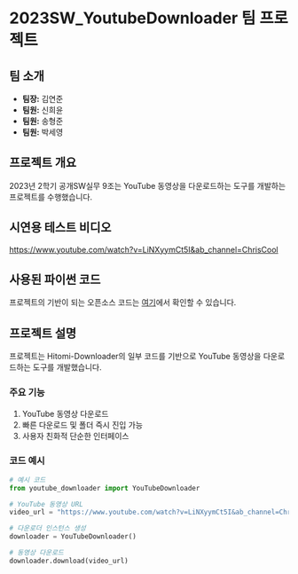 # 2023SW_YoutubeDownloader 팀 프로젝트

## 팀 소개
- **팀장:** 김연준
- **팀원:** 신희윤
- **팀원:** 송형준
- **팀원:** 박세영

## 프로젝트 개요
2023년 2학기 공개SW실무 9조는 YouTube 동영상을 다운로드하는 도구를 개발하는 프로젝트를 수행했습니다.

## 시연용 테스트 비디오
https://www.youtube.com/watch?v=LiNXyymCt5I&ab_channel=ChrisCool

## 사용된 파이썬 코드
프로젝트의 기반이 되는 오픈소스 코드는 [여기](https://github.com/KurtBestor/Hitomi-Downloader/blob/master/src/extractor/youtube_downloader.py)에서 확인할 수 있습니다.

## 프로젝트 설명
프로젝트는 Hitomi-Downloader의 일부 코드를 기반으로 YouTube 동영상을 다운로드하는 도구를 개발했습니다.

### 주요 기능
1. YouTube 동영상 다운로드
2. 빠른 다운로드 및 폴더 즉시 진입 가능
3. 사용자 친화적 단순한 인터페이스

### 코드 예시
```python
# 예시 코드
from youtube_downloader import YouTubeDownloader

# YouTube 동영상 URL
video_url = "https://www.youtube.com/watch?v=LiNXyymCt5I&ab_channel=ChrisCool"

# 다운로더 인스턴스 생성
downloader = YouTubeDownloader()

# 동영상 다운로드
downloader.download(video_url)
